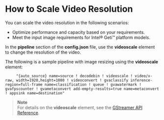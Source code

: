 # How to Scale Video Resolution

You can scale the video resolution in the following scenarios:
-  Optimize performance and capacity based on your requirements.
-  Meet the input image requirements for Intel® Geti™ platform models.

In the **pipeline** section of the **config.json** file, use the **videoscale** element to change the resolution of the video. 

The following is a sample pipeline with image resizing using the **videoscale** element:

         "{auto_source} name=source ! decodebin ! videoscale ! video/x-raw, width=1920,height=1080 ! videoconvert ! gvaclassify inference-region=full-frame name=classification ! queue ! gvawatermark ! gvafpscounter ! gvametaconvert add-empty-results=true name=metaconvert ! appsink name=destination"

> **Note**  
> For details on the **videoscale** element, see the [GStreamer API Reference](https://gstreamer.freedesktop.org/documentation/videoconvertscale/videoscale.html?gi-language=c#videoscale-page).


